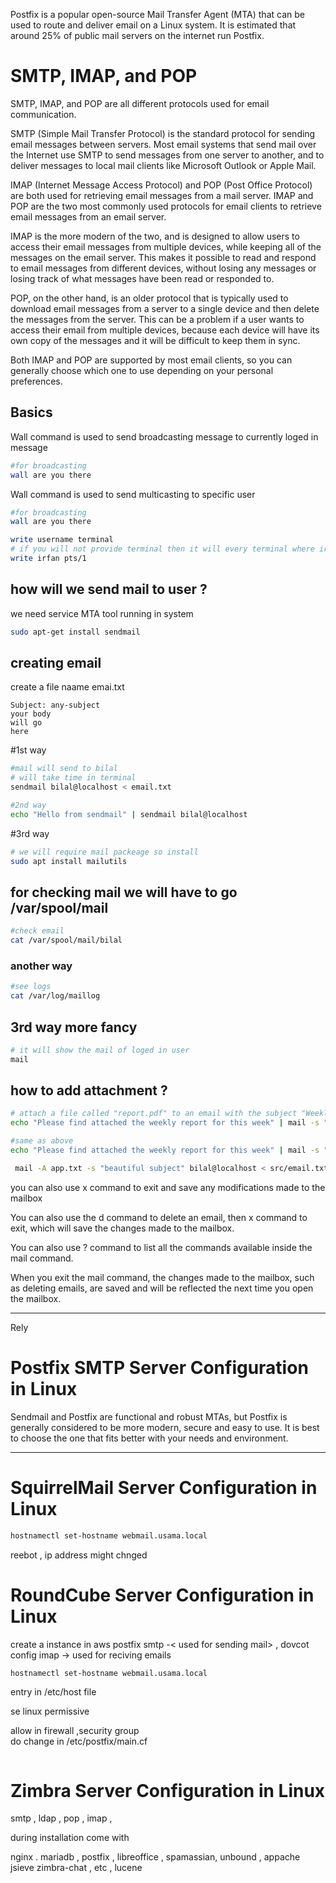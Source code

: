 Postfix is a popular open-source Mail Transfer Agent (MTA) that can be used to route and deliver email on a Linux system. It is estimated that around 25% of public mail servers on the internet run Postfix.

# SMTP, IMAP, and POP

SMTP, IMAP, and POP are all different protocols used for email communication.

SMTP (Simple Mail Transfer Protocol) is the standard protocol for sending email messages between servers. Most email systems that send mail over the Internet use SMTP to send messages from one server to another, and to deliver messages to local mail clients like Microsoft Outlook or Apple Mail.

IMAP (Internet Message Access Protocol) and POP (Post Office Protocol) are both used for retrieving email messages from a mail server. IMAP and POP are the two most commonly used protocols for email clients to retrieve email messages from an email server.

IMAP is the more modern of the two, and is designed to allow users to access their email messages from multiple devices, while keeping all of the messages on the email server. This makes it possible to read and respond to email messages from different devices, without losing any messages or losing track of what messages have been read or responded to.

POP, on the other hand, is an older protocol that is typically used to download email messages from a server to a single device and then delete the messages from the server. This can be a problem if a user wants to access their email from multiple devices, because each device will have its own copy of the messages and it will be difficult to keep them in sync.

Both IMAP and POP are supported by most email clients, so you can generally choose which one to use depending on your personal preferences.

## Basics

Wall command is used to send broadcasting message to currently loged in message

```bash
#for broadcasting
wall are you there
```

Wall command is used to send multicasting to specific user

```bash
#for broadcasting
wall are you there
```

```bash
write username terminal
# if you will not provide terminal then it will every terminal where irfan is logged in
write irfan pts/1
```

## how will we send mail to user ?

we need service MTA tool running in system

```bash
sudo apt-get install sendmail
```

## creating email

create a file naame emai.txt

```vim
Subject: any-subject
your body
will go
here
```

#1st way

```bash
#mail will send to bilal
# will take time in terminal
sendmail bilal@localhost < email.txt

```

```bash
#2nd way
echo "Hello from sendmail" | sendmail bilal@localhost
```

#3rd way

```bash
# we will require mail packeage so install
sudo apt install mailutils
```

## for checking mail we will have to go /var/spool/mail

```bash
#check email
cat /var/spool/mail/bilal
```

### another way

```bash
#see logs
cat /var/log/maillog
```

## 3rd way more fancy

```bash
# it will show the mail of loged in user
mail
```

## how to add attachment ?

```bash
# attach a file called "report.pdf" to an email with the subject "Weekly Report" and the body "Please find attached the weekly report for this week,
echo "Please find attached the weekly report for this week" | mail -s "Weekly Report" -a report.pdf recipient@example.com
```

```bash
#same as above
echo "Please find attached the weekly report for this week" | mail -s "Weekly Report" -A /path/to/report.pdf recipient@example.com

```

```bash
 mail -A app.txt -s "beautiful subject" bilal@localhost < src/email.txt

```

you can also use x command to exit and save any modifications made to the mailbox

You can also use the d command to delete an email, then x command to exit, which will save the changes made to the mailbox.

You can also use ? command to list all the commands available inside the mail command.

When you exit the mail command, the changes made to the mailbox, such as deleting emails, are saved and will be reflected the next time you open the mailbox.

---

Rely

# Postfix SMTP Server Configuration in Linux

Sendmail and Postfix are functional and robust MTAs, but Postfix is generally considered to be more modern, secure and easy to use. It is best to choose the one that fits better with your needs and environment.

---

# SquirrelMail Server Configuration in Linux

```bash
hostnamectl set-hostname webmail.usama.local
```

reebot , ip address might chnged

# RoundCube Server Configuration in Linux

create a instance in aws
postfix smtp -< used for sending mail>
, dovcot config imap -> used for reciving emails

```bash
hostnamectl set-hostname webmail.usama.local
```

entry in /etc/host file

se linux permissive

allow in firewall ,security group  
do change in /etc/postfix/main.cf

```txt

```

# Zimbra Server Configuration in Linux

smtp , ldap , pop , imap ,

during installation come with

nginx . mariadb , postfix , libreoffice , spamassian, unbound ,
appache jsieve
zimbra-chat , etc , lucene
